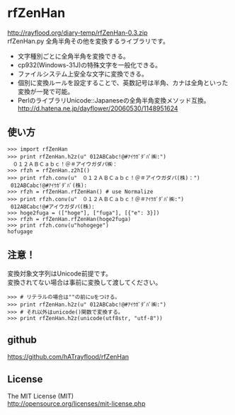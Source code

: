 rfZenHan
========
http://rayflood.org/diary-temp/rfZenHan-0.3.zip  
rfZenHan.py 全角半角その他を変換するライブラリです。
* 文字種別ごとに全角半角を変換できる。
* cp932(Windows-31J)の特殊文字を一般化できる。
* ファイルシステム上安全な文字に変換できる。
* 個別に変換ルールを設定することで、英数記号は半角、カナは全角といった変換が一発で可能。
* PerlのライブラリUnicode::Japaneseの全角半角変換メソッド互換。  
http://d.hatena.ne.jp/dayflower/20060530/1148951624

使い方
------
    >>> import rfZenHan
    >>> print rfZenHan.h2z(u" 012ABCabc!@#ｱｲｳｶﾞﾀﾞﾊﾟ㈱:")
    　０１２ＡＢＣａｂｃ！＠＃アイウガダパ㈱：
    >>> rfzh = rfZenHan.z2hI()
    >>> print rfzh.conv(u"　０１２ＡＢＣａｂｃ！＠＃アイウガダパ(株)：")
     012ABCabc!@#ｱｲｳｶﾞﾀﾞﾊﾟ(株):
    >>> rfzh = rfZenHan.rfZenHan() # use Normalize
    >>> print rfzh.conv(u"　０１２ＡＢＣａｂｃ！＠＃ｱｲｳｶﾞﾀﾞﾊﾟ㈱:")
     012ABCabc!@#アイウガダパ(株):
    >>> hoge2fuga = (["hoge"], ["fuga"], [{"e": 3}])
    >>> rfzh = rfZenHan.rfZenHan(hoge2fuga)
    >>> print rfzh.conv(u"hohogege")
    hofugage

注意！
------
変換対象文字列はUnicode前提です。  
変換されてない場合は事前に変換して渡してください。  

    >>> # リテラルの場合は""の前にuをつける。
    >>> print rfZenHan.h2z(u" 012ABCabc!@#ｱｲｳｶﾞﾀﾞﾊﾟ㈱:")
    >>> # それ以外はunicode()関数で変換する。
    >>> print rfZenHan.h2z(unicode(utf8str, "utf-8"))

github
------
https://github.com/hATrayflood/rfZenHan

License
-------
The MIT License (MIT)  
http://opensource.org/licenses/mit-license.php  
